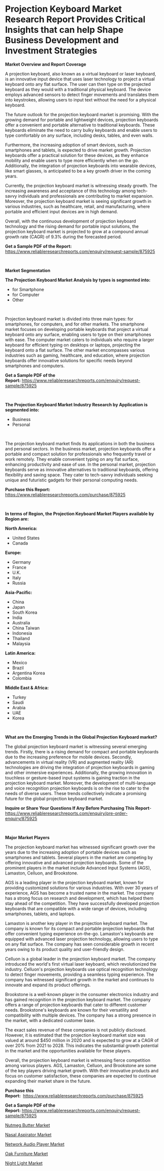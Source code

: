 <p><h1>Projection Keyboard Market Research Report Provides Critical Insights that can help Shape Business Development and Investment Strategies</h1></p><p><strong>Market Overview and Report Coverage</strong></p>
<p><p>A projection keyboard, also known as a virtual keyboard or laser keyboard, is an innovative input device that uses laser technology to project a virtual keyboard onto any flat surface. The user can then type on the projected keyboard as they would with a traditional physical keyboard. The device employs advanced sensors to detect finger movements and translates them into keystrokes, allowing users to input text without the need for a physical keyboard.</p><p>The future outlook for the projection keyboard market is promising. With the growing demand for portable and lightweight devices, projection keyboards offer a convenient and portable alternative to traditional keyboards. These keyboards eliminate the need to carry bulky keyboards and enable users to type comfortably on any surface, including desks, tables, and even walls.</p><p>Furthermore, the increasing adoption of smart devices, such as smartphones and tablets, is expected to drive market growth. Projection keyboards offer a practical solution for these devices, as they enhance mobility and enable users to type more efficiently when on the go. Additionally, the integration of projection keyboards into wearable devices, like smart glasses, is anticipated to be a key growth driver in the coming years.</p><p>Currently, the projection keyboard market is witnessing steady growth. The increasing awareness and acceptance of this technology among tech-savvy individuals and professionals are contributing to market expansion. Moreover, the projection keyboard market is seeing significant growth in various industries, such as healthcare, retail, and manufacturing, where portable and efficient input devices are in high demand.</p><p>Overall, with the continuous development of projection keyboard technology and the rising demand for portable input solutions, the projection keyboard market is projected to grow at a compound annual growth rate (CAGR) of 9.3% during the forecasted period.</p></p>
<p><strong>Get a Sample PDF of the Report:</strong> <a href="https://www.reliableresearchreports.com/enquiry/request-sample/875925">https://www.reliableresearchreports.com/enquiry/request-sample/875925</a></p>
<p>&nbsp;</p>
<p><strong>Market Segmentation</strong></p>
<p><strong>The Projection Keyboard Market Analysis by types is segmented into:</strong></p>
<p><ul><li>for Smartphone</li><li>for Computer</li><li>Other</li></ul></p>
<p>&nbsp;</p>
<p><p>Projection keyboard market is divided into three main types: for smartphones, for computers, and for other markets. The smartphone market focuses on developing portable keyboards that project a virtual keyboard onto any surface, enabling users to type on their smartphones with ease. The computer market caters to individuals who require a larger keyboard for efficient typing on desktops or laptops, projecting the keyboard onto a flat surface. The other market encompasses various industries such as gaming, healthcare, and education, where projection keyboards offer innovative solutions for specific needs beyond smartphones and computers.</p></p>
<p><strong>Get a Sample PDF of the Report:</strong>&nbsp;<a href="https://www.reliableresearchreports.com/enquiry/request-sample/875925">https://www.reliableresearchreports.com/enquiry/request-sample/875925</a></p>
<p>&nbsp;</p>
<p><strong>The Projection Keyboard Market Industry Research by Application is segmented into:</strong></p>
<p><ul><li>Business</li><li>Personal</li></ul></p>
<p>&nbsp;</p>
<p><p>The projection keyboard market finds its applications in both the business and personal sectors. In the business market, projection keyboards offer a portable and compact solution for professionals who frequently travel or work remotely. They enable convenient typing on any flat surface, enhancing productivity and ease of use. In the personal market, projection keyboards serve as innovative alternatives to traditional keyboards, offering flexibility and saving space. They cater to tech-savvy individuals seeking unique and futuristic gadgets for their personal computing needs.</p></p>
<p><strong>Purchase this Report:</strong>&nbsp; <a href="https://www.reliableresearchreports.com/purchase/875925">https://www.reliableresearchreports.com/purchase/875925</a></p>
<p>&nbsp;</p>
<p><strong>In terms of Region, the Projection Keyboard Market Players available by Region are:</strong></p>
<p>
    <p> <strong> North America: </strong>
        <ul>
            <li>United States</li>
            <li>Canada</li>
        </ul>
        </p> 
    <p> <strong> Europe: </strong>
        <ul>
            <li>Germany</li>
            <li>France</li>
            <li>U.K.</li>
            <li>Italy</li>
            <li>Russia</li>
        </ul>
        </p> 
    <p> <strong> Asia-Pacific: </strong>
        <ul>
            <li>China</li>
            <li>Japan</li>
            <li>South Korea</li>
            <li>India</li>
            <li>Australia</li>
            <li>China Taiwan</li>
            <li>Indonesia</li>
            <li>Thailand</li>
            <li>Malaysia</li>
        </ul>
        </p> 
    <p> <strong> Latin America: </strong>
        <ul>
            <li>Mexico</li>
            <li>Brazil</li>
            <li>Argentina Korea</li>
            <li>Colombia</li>
        </ul>
        </p> 
    <p> <strong> Middle East & Africa: </strong>
        <ul>
            <li>Turkey</li>
            <li>Saudi</li>
            <li>Arabia</li>
            <li>UAE</li>
            <li>Korea</li>
        </ul>
    </p>
    </p>
<p>&nbsp;</p>
<p><strong>What are the Emerging Trends in the Global Projection Keyboard market?</strong></p>
<p><p>The global projection keyboard market is witnessing several emerging trends. Firstly, there is a rising demand for compact and portable keyboards due to the increasing preference for mobile devices. Secondly, advancements in virtual reality (VR) and augmented reality (AR) technologies are driving the integration of projection keyboards in gaming and other immersive experiences. Additionally, the growing innovation in touchless or gesture-based input systems is gaining traction in the projection keyboard market. Moreover, the development of multi-language and voice recognition projection keyboards is on the rise to cater to the needs of diverse users. These trends collectively indicate a promising future for the global projection keyboard market.</p></p>
<p><strong>Inquire or Share Your Questions If Any Before Purchasing This Report</strong>- <a href="https://www.reliableresearchreports.com/enquiry/pre-order-enquiry/875925">https://www.reliableresearchreports.com/enquiry/pre-order-enquiry/875925</a></p>
<p>&nbsp;</p>
<p><strong>Major Market Players</strong></p>
<p><p>The projection keyboard market has witnessed significant growth over the years due to the increasing adoption of portable devices such as smartphones and tablets. Several players in the market are competing by offering innovative and advanced projection keyboards. Some of the prominent players in the market include Advanced Input Systems (AGS), Lamaston, Celluon, and Brookstone.</p><p>AGS is a leading player in the projection keyboard market, known for providing customized solutions for various industries. With over 30 years of experience, AGS has become a trusted name in the market. The company has a strong focus on research and development, which has helped them stay ahead of the competition. They have successfully developed projection keyboards that are compatible with a wide range of devices, including smartphones, tablets, and laptops.</p><p>Lamaston is another key player in the projection keyboard market. The company is known for its compact and portable projection keyboards that offer convenient typing experience on-the-go. Lamaston's keyboards are equipped with advanced laser projection technology, allowing users to type on any flat surface. The company has seen considerable growth in recent years owing to its product quality and user-friendly design.</p><p>Celluon is a global leader in the projection keyboard market. The company introduced the world's first virtual laser keyboard, which revolutionized the industry. Celluon's projection keyboards use optical recognition technology to detect finger movements, providing a seamless typing experience. The company has witnessed significant growth in the market and continues to innovate and expand its product offerings.</p><p>Brookstone is a well-known player in the consumer electronics industry and has gained recognition in the projection keyboard market. The company offers a range of projection keyboards that cater to different customer needs. Brookstone's keyboards are known for their versatility and compatibility with multiple devices. The company has a strong presence in the market, with a dedicated customer base.</p><p>The exact sales revenue of these companies is not publicly disclosed. However, it is estimated that the projection keyboard market size was valued at around $450 million in 2020 and is expected to grow at a CAGR of over 20% from 2021 to 2028. This indicates the substantial growth potential in the market and the opportunities available for these players.</p><p>Overall, the projection keyboard market is witnessing fierce competition among various players. AGS, Lamaston, Celluon, and Brookstone are some of the key players driving market growth. With their innovative products and focus on customer satisfaction, these companies are expected to continue expanding their market share in the future.</p></p>
<p><strong>Purchase this Report:</strong>&nbsp;&nbsp;<a href="https://www.reliableresearchreports.com/purchase/875925">https://www.reliableresearchreports.com/purchase/875925</a></p>
<p></p>
<p><strong>Get a Sample PDF of the Report:</strong>&nbsp;<a href="https://www.reliableresearchreports.com/enquiry/request-sample/875925">https://www.reliableresearchreports.com/enquiry/request-sample/875925</a></p>
<p><p><a href="https://github.com/AKSHATREPORTPRIME/Market-Research-Report-List-2/blob/main/nutmeg-butter-market.md">Nutmeg Butter Market</a></p><p><a href="https://github.com/Chiragrp25/Market-Research-Report-List-2/blob/main/nasal-aspirator-market.md">Nasal Aspirator Market</a></p><p><a href="https://github.com/santosh758595/Market-Research-Report-List-2/blob/main/network-audio-player-market.md">Network Audio Player Market</a></p><p><a href="https://github.com/lilstefpacute/Market-Research-Report-List-2/blob/main/oak-furniture-market.md">Oak Furniture Market</a></p><p><a href="https://github.com/Chiragrp26/Market-Research-Report-List-2/blob/main/night-light-market.md">Night Light Market</a></p></p>